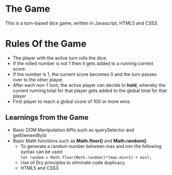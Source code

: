# The Game

This is a turn-based dice game, written in Javascript, HTML5 and CSS3.


# Rules Of the Game

- The player with the active turn rolls the dice.
- If the rolled number is not 1 then it gets added to a running current score.
- If the number is 1, the current score becomes 0 and the turn passes over to the other player.
- After each non-1 turn, the active player can decide to **hold**, whereby the current running total for that player gets added to the global total for that player
- First player to reach a global score of 100 or more wins. 

## Learnings from the Game

- Basic DOM Manipulation APIs such as querySelector and getElementById
- Basic Math functions such as **Math.floor()** and  **Math.random()**
	- To generate a random number between max and min the following syntax can be used:  
		```let random = Math.floor(Math.random()*(max-min+1) + min); ```
	- Use of Dry principles to eliminate code duplicacy. 
	- HTML5 and CSS3
